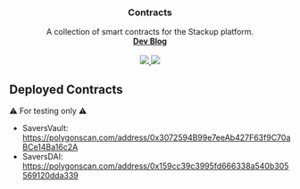 <p align="center">
  <h3 align="center">Contracts</h3>
  <p align="center">
    A collection of smart contracts for the Stackup platform.
    <br />
    <a href="https://stackup.substack.com/"><strong>Dev Blog</strong></a>
    <br />
    <br />
    <a href="https://github.com/stackupfinance/contracts/actions/workflows/ci.js.yml">
      <img src="https://github.com/stackupfinance/contracts/actions/workflows/ci.js.yml/badge.svg" />
    </a>
    <a href="https://codecov.io/gh/stackupfinance/contracts">
      <img src="https://codecov.io/gh/stackupfinance/contracts/branch/master/graph/badge.svg?token=18U831QJS8" />
    </a>
  </p>
</p>

## Deployed Contracts

⚠️ For testing only ⚠️

- SaversVault: https://polygonscan.com/address/0x3072594B99e7eeAb427F63f9C70aBCe14Ba16c2A
- SaversDAI: https://polygonscan.com/address/0x159cc39c3995fd666338a540b305569120dda339
